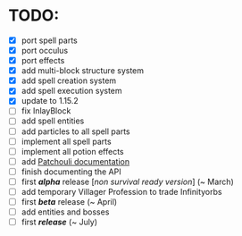 # TODO:
- [x] port spell parts
- [x] port occulus
- [x] port effects
- [x] add multi-block structure system
- [x] add spell creation system
- [x] add spell execution system
- [x] update to 1.15.2
- [ ] fix InlayBlock
- [ ] add spell entities
- [ ] add particles to all spell parts
- [ ] implement all spell parts
- [ ] implement all potion effects
- [ ] add [Patchouli documentation](src/main/resources/data/arsmagicalegacy/patchouli_books/arcane_compendium/en_us/entries/_TODO.txt)
- [ ] finish documenting the API
- [ ] first **_alpha_** release [_non survival ready version_] (~ March)
- [ ] add temporary Villager Profession to trade Infinityorbs
- [ ] first **_beta_** release (~ April)
- [ ] add entities and bosses
- [ ] first **_release_** (~ July)

